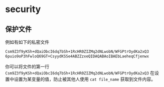 # security

## 保护文件

例如有如下的私密文件

```bash
Csm9Z3f9yKSh+dQaiObcI6dq7bSh+1RcHR0ZIZMq2dNLwobN/WFGPtrOydKa2xQ3
6puio9oP3hFwloQ69GT+CsyydKSSe4ABZZzxeQIDAQABAoIBAEbLaeheqCfjenwx
```

你可以将文件的第一行 `Csm9Z3f9yKSh+dQaiObcI6dq7bSh+1RcHR0ZIZMq2dNLwobN/WFGPtrOydKa2xQ3`
在设置中设置为某变量的值，防止被其他人使用 `cat file_name` 获取到文件内容。
